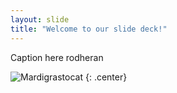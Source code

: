 ```yaml
---
layout: slide
title: "Welcome to our slide deck!"
---
```


Caption here rodheran

![Mardigrastocat](https://octodex.github.com/images/Mardigrastocat.png)
{: .center}
